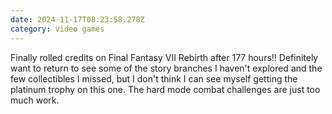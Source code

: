 ```yaml
---
date: 2024-11-17T08:23:58.278Z
category: video games
---
```


Finally rolled credits on Final Fantasy VII Rebirth after 177 hours!! Definitely want to return to see some of the story branches I haven't explored and the few collectibles I missed, but I don't think I can see myself getting the platinum trophy on this one. The hard mode combat challenges are just too much work.
